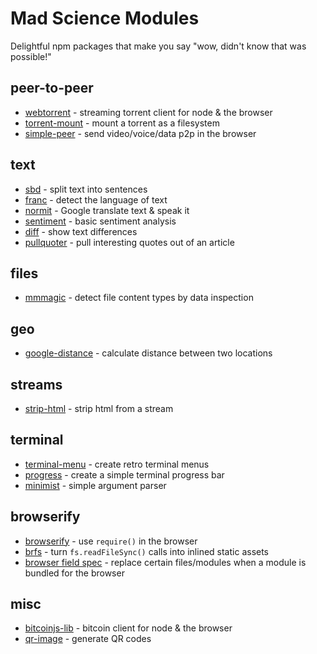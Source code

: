 Mad Science Modules
===================

Delightful npm packages that make you say "wow, didn't know that was possible!"

## peer-to-peer
- [webtorrent](https://www.npmjs.org/package/webtorrent) - streaming torrent client for node & the browser
- [torrent-mount](https://www.npmjs.org/package/torrent-mount) - mount a torrent as a filesystem
- [simple-peer](https://www.npmjs.org/package/simple-peer) - send video/voice/data p2p in the browser

## text
- [sbd](https://www.npmjs.org/package/sbd) - split text into sentences
- [franc](https://www.npmjs.org/package/franc) - detect the language of text
- [normit](https://www.npmjs.org/package/normit) - Google translate text & speak it
- [sentiment](https://www.npmjs.org/package/sentiment) - basic sentiment analysis
- [diff](https://www.npmjs.org/package/diff) - show text differences
- [pullquoter](https://www.npmjs.org/package/pullquoter) - pull interesting quotes out of an article

## files
- [mmmagic](https://www.npmjs.org/package/mmmagic) - detect file content types by data inspection

## geo
- [google-distance](https://www.npmjs.org/package/google-distance) - calculate distance between two locations

## streams
- [strip-html](https://www.npmjs.org/package/strip-html) - strip html from a stream

## terminal
- [terminal-menu](https://www.npmjs.org/package/terminal-menu) - create retro terminal menus
- [progress](https://www.npmjs.org/package/progress) - create a simple terminal progress bar
- [minimist](https://www.npmjs.org/package/minimist) - simple argument parser

## browserify
- [browserify](https://npmjs.org/package/browserify) - use `require()` in the browser
- [brfs](https://www.npmjs.org/package/brfs) - turn `fs.readFileSync()` calls into inlined static assets
- [browser field spec](https://gist.github.com/defunctzombie/4339901) - replace certain files/modules when a module is bundled for the browser

## misc
- [bitcoinjs-lib](https://www.npmjs.org/package/bitcoinjs-lib) - bitcoin client for node & the browser
- [qr-image](https://www.npmjs.org/package/qr-image) - generate QR codes
